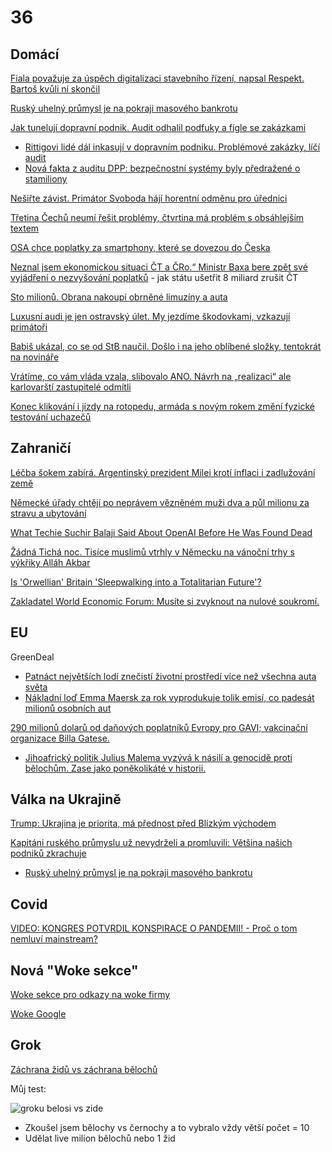 # 36

## Domácí

[Fiala považuje za úspěch digitalizaci stavebního řízení, napsal Respekt. Bartoš kvůli ní skončil](https://cnn.iprima.cz/vlada-precenuje-sve-uspechy-uvedl-respekt-kabinet-ani-zdaleka-nesplnil-vse-co-si-vytycil-456035)

[Ruský uhelný průmysl je na pokraji masového bankrotu](https://www.novinky.cz/clanek/valka-na-ukrajine-rusky-uhelny-prumysl-je-na-pokraji-masoveho-bankrotu-40501038)

[Jak tunelují dopravní podnik. Audit odhalil podfuky a fígle se zakázkami](https://www.idnes.cz/zpravy/domaci/audit-dpp-korupce-dozimetr-praha.A241211_194821_domaci_vals)
 * [Rittigovi lidé dál inkasují v dopravním podniku. Problémové zakázky, líčí audit](https://www.idnes.cz/zpravy/domaci/dpp-praha-ivo-rittig-zadina-zenisek-audit-zakazka.A241211_190643_domaci_vals?zdroj=sph_hp)
  * [Nová fakta z auditu DPP: bezpečnostní systémy byly předražené o stamiliony](https://www.idnes.cz/zpravy/domaci/dopravni-podnik-praha-audit-bezpecnostni-system-metro.A241212_195924_domaci_vals)

[Nešiřte závist. Primátor Svoboda hájí horentní odměnu pro úřednici](https://www.novinky.cz/clanek/domaci-nesirte-zavist-primator-svoboda-haji-horentni-odmenu-pro-urednici-40500433)

[Třetina Čechů neumí řešit problémy, čtvrtina má problém s obsáhlejším textem](https://www.novinky.cz/clanek/domaci-tretina-cechu-neumi-resit-problemy-ctvrtina-ma-problem-s-obsahlejsim-textem-40500565)

[OSA chce poplatky za smartphony, které se dovezou do Česka](https://dotekomanie.cz/2024/12/osa-chce-poplatky-za-smartphony-ktere-se-dovezou-do-ceska/)

[Neznal jsem ekonomickou situaci ČT a ČRo.“ Ministr Baxa bere zpět své vyjádření o nezvyšování poplatků](https://www.echo24.cz/a/HZyh8/zpravy-domov-neznal-jsem-ekonomickou-situaci-v-ct-a-cro-hajila-sva-slova-ministr-baxa) - jak státu ušetřit 8 miliard zrušit ČT

[Sto milionů. Obrana nakoupí obrněné limuzíny a auta](https://www.novinky.cz/clanek/domaci-obrana-nakoupi-obrnene-limuziny-a-auta-za-sto-milionu-40500770)

[Luxusní audi je jen ostravský úlet. My jezdíme škodovkami, vzkazují primátoři](https://www.novinky.cz/clanek/domaci-luxusni-audi-je-jen-ostravsky-ulet-my-jezdime-skodovkami-vzkazuji-primatori-40500902)

[Babiš ukázal, co se od StB naučil. Došlo i na jeho oblíbené složky, tentokrát na novináře](https://www.forum24.cz/babis-ukazal-co-se-od-stb-naucil-doslo-i-na-jeho-obblibene-slozky-tentokrat-na-novinare)

[Vrátíme, co vám vláda vzala, slibovalo ANO. Návrh na „realizaci“ ale karlovarští zastupitelé odmítli](https://www.novinky.cz/clanek/domaci-vratime-co-vam-vlada-vzala-slibovalo-ano-navrh-na-realizaci-ale-karlovarsti-zastupitele-odmitli-40501093)

[Konec klikování i jízdy na rotopedu, armáda s novým rokem změní fyzické testování uchazečů](https://www.novinky.cz/clanek/domaci-konec-klikovani-i-jizdy-na-rotopedu-armada-s-novym-rokem-zmeni-fyzicke-testovani-uchazecu-40501279)

## Zahraničí

[Léčba šokem zabírá. Argentinský prezident Milei krotí inflaci i zadlužování země](https://www.novinky.cz/clanek/ekonomika-lecba-sokem-zabira-argentinsky-prezident-milei-kroti-inflaci-i-zadluzovani-zeme-40500812)

[Německé úřady chtějí po neprávem vězněném muži dva a půl milionu za stravu a ubytování](https://www.novinky.cz/clanek/zahranicni-nemecke-urady-chteji-po-nepravem-veznenem-muzi-dva-a-pul-milionu-za-stravu-a-ubytovani-40501017)

[What Techie Suchir Balaji Said About OpenAI Before He Was Found Dead](https://www.ndtv.com/world-news/suchir-balaji-openai-sam-altman-whistleblower-suchir-balaji-found-dead-what-he-said-about-openai-7245051)

[Žádná Tichá noc. Tisíce muslimů vtrhly v Německu na vánoční trhy s výkřiky Alláh Akbar](https://www.echo24.cz/a/H7sJg/svet-zpravy-zadna-ticha-noc-tisice-muslimu-vtrhly-nemecku-vanocni-trhy-vykriky-allahu-akbar)

[Is 'Orwellian' Britain 'Sleepwalking into a Totalitarian Future'?](https://www.youtube.com/watch?v=xHmuV6_mQjY)

[Zakladatel World Economic Forum: Musíte si zvyknout na nulové soukromí.](https://x.com/wideawake_media/status/1868624686076362766)

## EU

GreenDeal
  *  [Patnáct největších lodí znečistí životní prostředí více než všechna auta světa](https://www.idnes.cz/auto/zpravodajstvi/patnact-nejvetsich-lodi-znecisti-zivotni-prostredi-vice-nez-vsechna-auta-sveta.A090426_191128_automoto_vok)
  *  [Nákladní loď Emma Maersk za rok vyprodukuje tolik emisí, co padesát milionů osobních aut](https://medium.seznam.cz/clanek/jarda-dedek-nakladni-lod-emma-maersk-za-rok-vyprodukuje-tolik-emisi-co-padesat-milionu-osobnich-aut-104728)

[290 milionů dolarů od daňových poplatníků Evropy pro GAVI; vakcinační organizace Billa Gatese.](https://x.com/liz_churchill10/status/1867457625514029289)
 * [Jihoafrický politik Julius Malema vyzývá k násilí a genocidě proti bělochům. Zase jako poněkolikáté v historii.](https://x.com/EndWokeness/status/1868153797597417599)

## Válka na Ukrajině

[Trump: Ukrajina je priorita, má přednost před Blízkým východem](https://www.novinky.cz/clanek/valka-na-ukrajine-trump-ukrajina-je-priorita-ma-prednost-pred-blizkym-vychodem-40500813)

[Kapitáni ruského průmyslu už nevydrželi a promluvili: Většina našich podniků zkrachuje](https://www.novinky.cz/clanek/zahranicni-evropa-kapitani-ruskeho-prumyslu-uz-nevydrzeli-a-promluvili-vetsina-nasich-podniku-zkrachuje-40500801)
 * [Ruský uhelný průmysl je na pokraji masového bankrotu](https://www.novinky.cz/clanek/valka-na-ukrajine-rusky-uhelny-prumysl-je-na-pokraji-masoveho-bankrotu-40501038)

## Covid

[VIDEO: KONGRES POTVRDIL KONSPIRACE O PANDEMII! - Proč o tom nemluví mainstream?](https://www.youtube.com/watch?v=M-S8wogjAOU&t=510s)

## Nová "Woke sekce"

[Woke sekce pro odkazy na woke firmy](https://github.com/ministerstvopravdy/Woke/blob/main/index.md)

[Woke Google](https://x.com/libsoftiktok/status/1866871738945974493)

## Grok

[Záchrana židů vs záchrana bělochů](https://x.com/jakeshieldsajj/status/1867844100051153113)

Můj test:

![groku belosi vs zide](https://github.com/user-attachments/assets/98bb928b-2dd5-4929-9f1c-f69cdfecfafe)
 * Zkoušel jsem bělochy vs černochy a to vybralo vždy větší počet = 10
 * Udělat live milion bělochů nebo 1 žid

